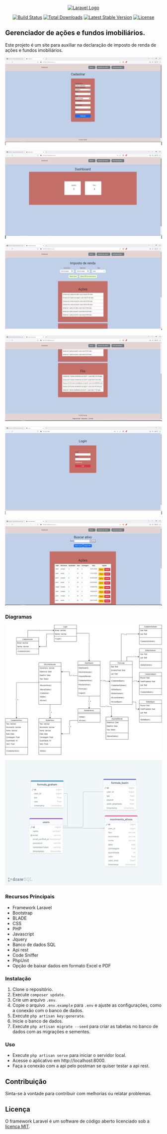 
<p align="center"><a href="https://laravel.com" target="_blank"><img src="https://raw.githubusercontent.com/laravel/art/master/logo-lockup/5%20SVG/2%20CMYK/1%20Full%20Color/laravel-logolockup-cmyk-red.svg" width="400" alt="Laravel Logo"></a></p>

<p align="center">
<a href="https://github.com/laravel/framework/actions"><img src="https://github.com/laravel/framework/workflows/tests/badge.svg" alt="Build Status"></a>
<a href="https://packagist.org/packages/laravel/framework"><img src="https://img.shields.io/packagist/dt/laravel/framework" alt="Total Downloads"></a>
<a href="https://packagist.org/packages/laravel/framework"><img src="https://img.shields.io/packagist/v/laravel/framework" alt="Latest Stable Version"></a>
<a href="https://packagist.org/packages/laravel/framework"><img src="https://img.shields.io/packagist/l/laravel/framework" alt="License"></a>
</p>

## Gerenciador de ações e fundos imobiliários.

Este projeto é um site para auxiliar na declaração de imposto de renda de ações e fundos imobiliários.

![Exemplo de Screenshot](storage/imagens/cadastro.png)

![Exemplo de Screenshot](storage/imagens/dashboard.png)

![Exemplo de Screenshot](storage/imagens/ir.png)

![Exemplo de Screenshot](storage/imagens/ir2.png)

![Exemplo de Screenshot](storage/imagens/login.png)

![Exemplo de Screenshot](storage/imagens/movimento.png)

### Diagramas

![Exemplo de Screenshot](storage/imagens/Diagrama.png)

![Exemplo de Screenshot](storage/imagens/drawSQL.png)

### Recursos Principais

- Framework Laravel
- Bootstrap
- BLADE
- CSS
- PHP
- Javascript
- Jquery
- Banco de dados SQL
- Api rest
- Code Sniffer
- PhpUnit
- Opção de baixar dados em formato Excel e PDF

### Instalação

1. Clone o repositório.
2. Execute `composer update`.
3. Crie um arquivo `.env`.
4. Copie o arquivo `.env.example` para `.env` e ajuste as configurações, como a conexão com o banco de dados.
5. Execute `php artisan key:generate`.
6. Inicie o banco de dados.
7. Execute `php artisan migrate --seed` para criar as tabelas no banco de dados com as migrações e sementes.

### Uso

- Execute `php artisan serve` para iniciar o servidor local.
- Acesse o aplicativo em http://localhost:8000.
- Faça a conexão com a api pelo postman se quiser testar a api rest.

## Contribuição

Sinta-se à vontade para contribuir com melhorias ou relatar problemas.

## Licença

O framework Laravel é um software de código aberto licenciado sob a [licença MIT](https://opensource.org/licenses/MIT).

